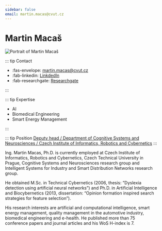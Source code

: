 ```yaml
---
sidebar: false
email: martin.macas@cvut.cz
---
```


<!-- *[M.Sc.]: Master of Science -->

# Martin Macaš

![Portrait of Martin Macaš](assets/img/partner/ctu/lecturer/martin-macas.png "Portrait of Martin Macaš")

::: tip Contact

- :fas-envelope: [martin.macas@cvut.cz](mailto:martin.macas@cvut.cz)
- :fab-linkedin: [LinkdedIn](https://cz.linkedin.com/in/martin-macas-47505936)
- :fab-researchgate: [Researchgate](https://www.researchgate.net/profile/Martin_Macas)

:::

::: tip Expertise

- AI
- Biomedical Engineering
- Smart Energy Management

:::

::: tip Position
[Deputy head / Department of Cognitive Systems and Neurosciences / Czech Institute of Informatics, Robotics and Cybernetics](https://usermap.cvut.cz/profile/d7522bd5-3a7d-4529-9208-691570933956?lang=en)
:::

Ing. Martin Macas, Ph.D. is currently employed at Czech Institute of Informatics, Robotics and Cybernetics, Czech Technical University in Prague, Cognitive Systems and Neurosciences research group and Intelligent Systems for Industry and Smart Distribution Networks research group.

<!-- more -->

He obtained M.Sc. in Technical Cybernetics (2006, thesis: ”Dyslexia detection using artificial neural networks”) and Ph.D. in Artificial Intelligence and Biocybernetics (2013, dissertation: “Opinion formation inspired search strategies for feature selection”).

His research interests are artificial and computational intelligence, smart energy management, quality management in the automotive industry, biomedical engineering and e-health.
He published more than 75 conference papers and journal articles and his WoS H-index is 7.
